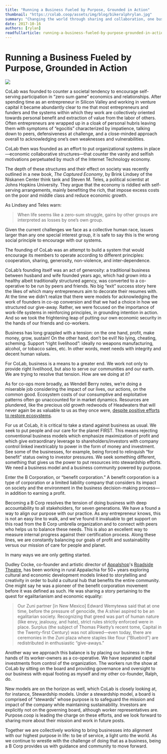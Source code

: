 ```yaml
---
title: "Running a Business Fueled by Purpose, Grounded in Action"
thumbnail: "https://colab.coop/assets/img/blog/bikeralphrylan.jpg"
summary: "Changing the world through sharing and collaboration, one business at a time."
date: 2017-10-16
authors: [rylan]
readfullarticle: running-a-business-fueled-by-purpose-grounded-in-action
---
```


# Running a Business Fueled by Purpose, Grounded in Action

<img src="/assets/img/blog/bikeralphrylan.jpg" class="center-element">

CoLab was founded to counter a societal tendency to encourage self-serving participation in “zero sum game” economics and relationships. After spending time as an entrepreneur in Silicon Valley and working in venture capital it became abundantly clear to me that most entrepreneurs and funders and the systems within which they work are collectively oriented towards personal benefit and extraction of value from the labor of others. Often entrepreneurs are wrapped up in a cloak of personal hubris leaving them with symptoms of “egocitis” characterized by impatience, talking down to peers, defensiveness at challenge, and a close-minded approach overall to acknowledging one’s own weaknesses and vulnerabilities.

CoLab then was founded as an effort to put organizational systems in place—economic collaborative structures—that counter the vanity and selfish motivations perpetuated by much of the Internet Technology economy. 

The depth of these structures and their effect on society was recently outlined in a new book, *The Captured Economy*, by Brink Lindsey of the Niskanen Center think tank and Steven M. Teles, a political scientist at Johns Hopkins University. They argue that the economy is riddled with self-serving arrangements, mainly benefiting the rich, that impose excess costs on the poor and middle class and reduce economic growth.

As Lindsey and Teles warn:

> When life seems like a zero-sum struggle, gains by other groups are interpreted as losses by one’s own group.

Given the current challenges we face as a collective human race, issues larger than any one special interest group, it is safe to say this is the wrong social principle to encourage with our systems. 

The founding of CoLab was an attempt to build a system that would encourage its members to operate according to different principles: cooperation, sharing, generosity, non-violence, and inter-dependence. 

CoLab’s founding itself was an act of generosity: a traditional business between husband and wife founded years ago, which had grown into a healthy albeit traditionally structured agency, was converted to a co-operative to be run by peers and friends.  No big “exit” success story here the likes of which many entrepreneurs aim to decorate their resumes with.  At the time we didn’t realize that there were models for acknowledging the work of founders in co-op conversion and that we had a choice in how we structured our give-away. Rather, we were focused on the importance of work-life systems in reinforcing principles, in grounding intention in action.  And so we took the frightening leap of putting our own economic security in the hands of our friends and co-workers.

Business has long grappled with a tension: on the one hand, profit, make money, grow, sustain! On the other hand, don’t be evil! No lying, cheating, scheming. Support “right livelihood”: ideally no weapons manufacturing, alcohol, or tobacco sales, etc. In other words, meet needs with integrity and decent human values.

For CoLab, business is a means to a greater end. We work not only to provide right livelihood, but also to serve our communities and our earth. We are trying to resolve that tension. How are we doing at it?

As for co-ops more broadly, as Wendell Berry notes, we’re doing a miserable job considering the impact of our lives, our actions, on the common good. Ecosystem costs of our consumptive and exploitative patterns often go unaccounted for in market dynamics. Resources are plundered, like the precious old growth redwoods of Headwaters  that will never again be as valuable to us as they once were,
 [despite positive efforts to restore ecosystems](http://www.mercurynews.com/2009/03/05/a-decade-after-headwaters-deal-truce-comes-to-northern-california-redwood-country/).

For us at CoLab, it is critical to take a stand against business as usual. We seek to put people and our care for the planet FIRST. This means rejecting conventional business models which emphasize maximization of profit and which give extraordinary leverage to shareholders/investors with company control linked inextricably to power in the form of money and investment. See some of the businesses, for example, being forced to relinquish “for benefit” status owing to investor pressures. We seek something different, something that gives us the power to put resources into stewardship efforts. We need a business model and a business community powered by purpose. 

Enter the B Corporation, or “benefit corporation.” A benefit corporation is a type of corporation or a limited liability company that considers its impact on society and the environment in the business decision-making process—in addition to earning a profit.

Becoming a B Corp resolves the tension of doing business with deep accountability to all stakeholders, for seven generations. We have a found a way to align our purpose with our practice. As any entrepreneur knows, this is not an easy line to walk, and we’ve found it invaluable to get support on this road from the B Corp umbrella organization and to connect with peers who helps us to balance these needs. This is also an excellent way to measure internal progress against their certification process. Along these lines, we are constantly balancing our goals of profit and sustainability versus our mission of care for people and planet.

In many ways we are only getting started.

Dudley Cocke, co-founder and artistic director of [Appalshop](http://appalshop.org/)'s [Roadside Theatre](https://roadside.org/), has been working in rural Appalachia for 50+ years exploring cultural and economic development models linked to storytelling and creativity in order to build a cultural hub that benefits the entire community. One might say he was a pioneer of the benefit corporation movement before it was defined as such. He was sharing a story pertaining to the quest for egalitarianism and economic equality:

> Our Zuni partner [in New Mexico] Edward Wemytewa said that at one time, before the pressure of genocide, the A:shiwi aspired to be an egalitarian society. Recognizing that greed was part of human nature (like envy, jealousy, and hate), strict rules strictly enforced were in place. Surplus (the subject of Thomas Piketty’s recent tome, Capital in the Twenty-first Century) was not allowed—even today, there are ceremonies in the Zuni plaza where staples like flour (“Bluebird”) are redistributed in enthusiastic “give-aways.”

Another way we approach this balance is by placing our business in the hands of its worker-owners as a co-operative. We have separated capital investments from control of the organization.  The workers run the show at CoLab by sitting on the board and providing governance and oversight to our business with equal footing as myself and my other co-founder, Ralph, do.

New models are on the horizon as well, which CoLab is closely looking at, for instance, Stewardship models.  Under a stewardship model, a board is comprised of “stewards” whose purpose is to safeguard the mission and impact of the company while maintaining sustainability. Investors are explicitly not on the governing board, although worker representatives are. Purpose.coop is leading the charge on these efforts, and we look forward to sharing more about their mission and work in future posts.

Together we are collectively working to bring businesses into alignment with our highest purpose in life: to be of service, a light unto the world. As we continue to wrestle with the challenge of doing that as a business, being a B Corp provides us with guidance and community to move forward.

